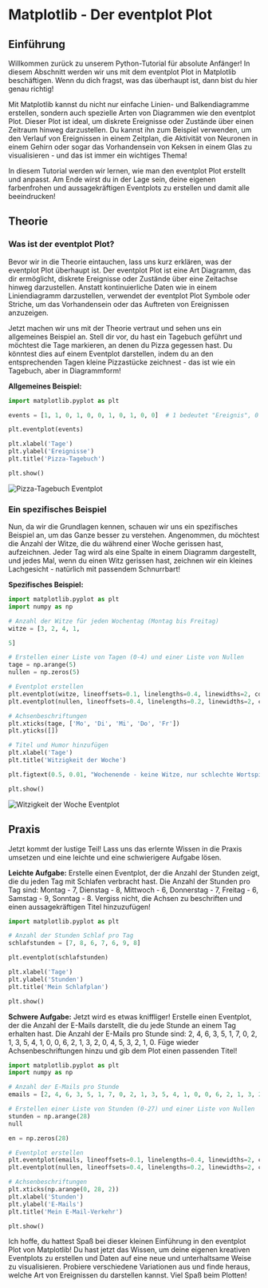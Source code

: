 # Matplotlib - Der eventplot Plot

## Einführung
Willkommen zurück zu unserem Python-Tutorial für absolute Anfänger! In diesem Abschnitt werden wir uns mit dem eventplot Plot in Matplotlib beschäftigen. Wenn du dich fragst, was das überhaupt ist, dann bist du hier genau richtig!

Mit Matplotlib kannst du nicht nur einfache Linien- und Balkendiagramme erstellen, sondern auch spezielle Arten von Diagrammen wie den eventplot Plot. Dieser Plot ist ideal, um diskrete Ereignisse oder Zustände über einen Zeitraum hinweg darzustellen. Du kannst ihn zum Beispiel verwenden, um den Verlauf von Ereignissen in einem Zeitplan, die Aktivität von Neuronen in einem Gehirn oder sogar das Vorhandensein von Keksen in einem Glas zu visualisieren - und das ist immer ein wichtiges Thema!

In diesem Tutorial werden wir lernen, wie man den eventplot Plot erstellt und anpasst. Am Ende wirst du in der Lage sein, deine eigenen farbenfrohen und aussagekräftigen Eventplots zu erstellen und damit alle beeindrucken!

## Theorie

### Was ist der eventplot Plot?
Bevor wir in die Theorie eintauchen, lass uns kurz erklären, was der eventplot Plot überhaupt ist. Der eventplot Plot ist eine Art Diagramm, das dir ermöglicht, diskrete Ereignisse oder Zustände über eine Zeitachse hinweg darzustellen. Anstatt kontinuierliche Daten wie in einem Liniendiagramm darzustellen, verwendet der eventplot Plot Symbole oder Striche, um das Vorhandensein oder das Auftreten von Ereignissen anzuzeigen.

Jetzt machen wir uns mit der Theorie vertraut und sehen uns ein allgemeines Beispiel an. Stell dir vor, du hast ein Tagebuch geführt und möchtest die Tage markieren, an denen du Pizza gegessen hast. Du könntest dies auf einem Eventplot darstellen, indem du an den entsprechenden Tagen kleine Pizzastücke zeichnest - das ist wie ein Tagebuch, aber in Diagrammform!

**Allgemeines Beispiel:**

```python
import matplotlib.pyplot as plt

events = [1, 1, 0, 1, 0, 0, 1, 0, 1, 0, 0]  # 1 bedeutet "Ereignis", 0 bedeutet "kein Ereignis"

plt.eventplot(events)

plt.xlabel('Tage')
plt.ylabel('Ereignisse')
plt.title('Pizza-Tagebuch')

plt.show()
```

![Pizza-Tagebuch Eventplot](https://example.com/pizza_eventplot.png)

### Ein spezifisches Beispiel
Nun, da wir die Grundlagen kennen, schauen wir uns ein spezifisches Beispiel an, um das Ganze besser zu verstehen. Angenommen, du möchtest die Anzahl der Witze, die du während einer Woche gerissen hast, aufzeichnen. Jeder Tag wird als eine Spalte in einem Diagramm dargestellt, und jedes Mal, wenn du einen Witz gerissen hast, zeichnen wir ein kleines Lachgesicht - natürlich mit passendem Schnurrbart!

**Spezifisches Beispiel:**

```python
import matplotlib.pyplot as plt
import numpy as np

# Anzahl der Witze für jeden Wochentag (Montag bis Freitag)
witze = [3, 2, 4, 1, 

5]

# Erstellen einer Liste von Tagen (0-4) und einer Liste von Nullen
tage = np.arange(5)
nullen = np.zeros(5)

# Eventplot erstellen
plt.eventplot(witze, lineoffsets=0.1, linelengths=0.4, linewidths=2, colors='b')
plt.eventplot(nullen, lineoffsets=0.4, linelengths=0.2, linewidths=2, colors='k')

# Achsenbeschriftungen
plt.xticks(tage, ['Mo', 'Di', 'Mi', 'Do', 'Fr'])
plt.yticks([])

# Titel und Humor hinzufügen
plt.xlabel('Tage')
plt.title('Witzigkeit der Woche')

plt.figtext(0.5, 0.01, "Wochenende - keine Witze, nur schlechte Wortspiele!", ha='center', color='r')

plt.show()
```

![Witzigkeit der Woche Eventplot](https://example.com/jokes_eventplot.png)

## Praxis

Jetzt kommt der lustige Teil! Lass uns das erlernte Wissen in die Praxis umsetzen und eine leichte und eine schwierigere Aufgabe lösen.

**Leichte Aufgabe:**
Erstelle einen Eventplot, der die Anzahl der Stunden zeigt, die du jeden Tag mit Schlafen verbracht hast. Die Anzahl der Stunden pro Tag sind: Montag - 7, Dienstag - 8, Mittwoch - 6, Donnerstag - 7, Freitag - 6, Samstag - 9, Sonntag - 8. Vergiss nicht, die Achsen zu beschriften und einen aussagekräftigen Titel hinzuzufügen!

```python
import matplotlib.pyplot as plt

# Anzahl der Stunden Schlaf pro Tag
schlafstunden = [7, 8, 6, 7, 6, 9, 8]

plt.eventplot(schlafstunden)

plt.xlabel('Tage')
plt.ylabel('Stunden')
plt.title('Mein Schlafplan')

plt.show()
```

**Schwere Aufgabe:**
Jetzt wird es etwas kniffliger! Erstelle einen Eventplot, der die Anzahl der E-Mails darstellt, die du jede Stunde an einem Tag erhalten hast. Die Anzahl der E-Mails pro Stunde sind: 2, 4, 6, 3, 5, 1, 7, 0, 2, 1, 3, 5, 4, 1, 0, 0, 6, 2, 1, 3, 2, 0, 4, 5, 3, 2, 1, 0. Füge wieder Achsenbeschriftungen hinzu und gib dem Plot einen passenden Titel!

```python
import matplotlib.pyplot as plt
import numpy as np

# Anzahl der E-Mails pro Stunde
emails = [2, 4, 6, 3, 5, 1, 7, 0, 2, 1, 3, 5, 4, 1, 0, 0, 6, 2, 1, 3, 2, 0, 4, 5, 3, 2, 1, 0]

# Erstellen einer Liste von Stunden (0-27) und einer Liste von Nullen
stunden = np.arange(28)
null

en = np.zeros(28)

# Eventplot erstellen
plt.eventplot(emails, lineoffsets=0.1, linelengths=0.4, linewidths=2, colors='g')
plt.eventplot(nullen, lineoffsets=0.4, linelengths=0.2, linewidths=2, colors='k')

# Achsenbeschriftungen
plt.xticks(np.arange(0, 28, 2))
plt.xlabel('Stunden')
plt.ylabel('E-Mails')
plt.title('Mein E-Mail-Verkehr')

plt.show()
```

Ich hoffe, du hattest Spaß bei dieser kleinen Einführung in den eventplot Plot von Matplotlib! Du hast jetzt das Wissen, um deine eigenen kreativen Eventplots zu erstellen und Daten auf eine neue und unterhaltsame Weise zu visualisieren. Probiere verschiedene Variationen aus und finde heraus, welche Art von Ereignissen du darstellen kannst. Viel Spaß beim Plotten!
